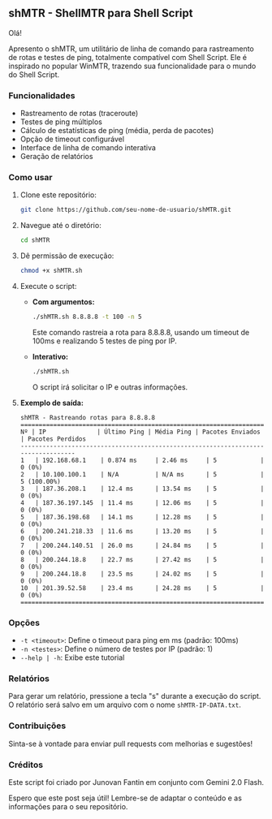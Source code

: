 ## shMTR - ShellMTR para Shell Script

Olá! 

Apresento o shMTR, um utilitário de linha de comando para rastreamento de rotas e testes de ping, totalmente compatível com Shell Script. Ele é inspirado no popular WinMTR, trazendo sua funcionalidade para o mundo do Shell Script.

### Funcionalidades

*   Rastreamento de rotas (traceroute)
*   Testes de ping múltiplos
*   Cálculo de estatísticas de ping (média, perda de pacotes)
*   Opção de timeout configurável
*   Interface de linha de comando interativa
*   Geração de relatórios

### Como usar

1.  Clone este repositório:

    ```bash
    git clone https://github.com/seu-nome-de-usuario/shMTR.git
    ```

2.  Navegue até o diretório:

    ```bash
    cd shMTR
    ```

3.  Dê permissão de execução:

    ```bash
    chmod +x shMTR.sh
    ```

4.  Execute o script:

    *   **Com argumentos:**

        ```bash
        ./shMTR.sh 8.8.8.8 -t 100 -n 5
        ```

        Este comando rastreia a rota para 8.8.8.8, usando um timeout de 100ms e realizando 5 testes de ping por IP.

    *   **Interativo:**

        ```bash
        ./shMTR.sh
        ```

        O script irá solicitar o IP e outras informações.

5.  **Exemplo de saída:**

    ```
    shMTR - Rastreando rotas para 8.8.8.8
    ==================================================================================
    Nº | IP              | Último Ping | Média Ping | Pacotes Enviados | Pacotes Perdidos
    ----------------------------------------------------------------------------------
    1   | 192.168.68.1    | 0.874 ms     | 2.46 ms     | 5            | 0 (0%)
    2   | 10.100.100.1    | N/A          | N/A ms      | 5            | 5 (100.00%)
    3   | 187.36.208.1    | 12.4 ms      | 13.54 ms    | 5            | 0 (0%)
    4   | 187.36.197.145  | 11.4 ms      | 12.06 ms    | 5            | 0 (0%)
    5   | 187.36.198.68   | 14.1 ms      | 12.28 ms    | 5            | 0 (0%)
    6   | 200.241.218.33  | 11.6 ms      | 13.20 ms    | 5            | 0 (0%)
    7   | 200.244.140.51  | 26.0 ms      | 24.84 ms    | 5            | 0 (0%)
    8   | 200.244.18.8    | 22.7 ms      | 27.42 ms    | 5            | 0 (0%)
    9   | 200.244.18.8    | 23.5 ms      | 24.02 ms    | 5            | 0 (0%)
    10  | 201.39.52.58    | 23.4 ms      | 24.28 ms    | 5            | 0 (0%)
    ==================================================================================
    ```

### Opções

*   `-t <timeout>`: Define o timeout para ping em ms (padrão: 100ms)
*   `-n <testes>`: Define o número de testes por IP (padrão: 1)
*   `--help | -h`: Exibe este tutorial

### Relatórios

Para gerar um relatório, pressione a tecla "s" durante a execução do script. O relatório será salvo em um arquivo com o nome `shMTR-IP-DATA.txt`.

### Contribuições

Sinta-se à vontade para enviar pull requests com melhorias e sugestões!

### Créditos

Este script foi criado por Junovan Fantin em conjunto com Gemini 2.0 Flash.

Espero que este post seja útil! Lembre-se de adaptar o conteúdo e as informações para o seu repositório. 
